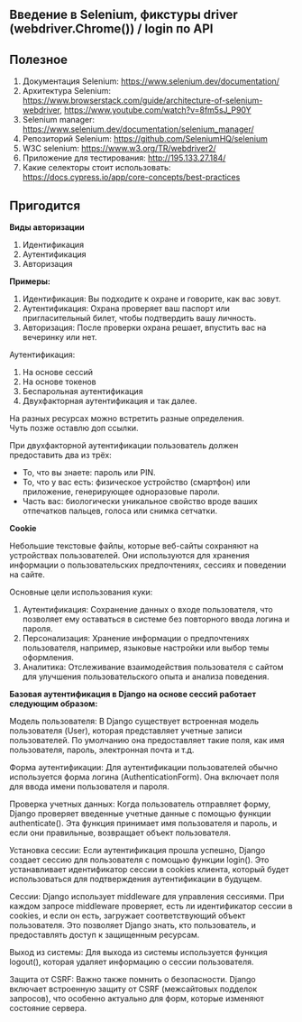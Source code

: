 ## Введение в Selenium, фикстуры driver (webdriver.Chrome()) / login по API

## Полезное 

1. Документация Selenium: <https://www.selenium.dev/documentation/> 
2. Архитектура Selenium: <https://www.browserstack.com/guide/architecture-of-selenium-webdriver>, <https://www.youtube.com/watch?v=8fm5sJ_P90Y>
3. Selenium manager: <https://www.selenium.dev/documentation/selenium_manager/>
4. Репозиторий Selenium: <https://github.com/SeleniumHQ/selenium>
5. W3C selenium: <https://www.w3.org/TR/webdriver2/>
6. Приложение для тестирования: <http://195.133.27.184/>
7. Какие селекторы стоит использовать: <https://docs.cypress.io/app/core-concepts/best-practices>


## Пригодится


**Виды авторизации**

1. Идентификация 
2. Аутентификация 
3. Авторизация 


**Примеры:**

1. Идентификация: Вы подходите к охране и говорите, как вас зовут.
2. Аутентификация: Охрана проверяет ваш паспорт или пригласительный билет, чтобы подтвердить вашу личность.
3. Авторизация: После проверки охрана решает, впустить вас на вечеринку или нет.


Аутентификация: 
1. На основе сессий 
2. На основе токенов 
3. Беспарольная аутентификация
4. Двухфакторная аутентификация
и так далее. 

На разных ресурсах можно встретить разные определения.  
Чуть позже оставлю доп ссылки.  

При двухфакторной аутентификации пользователь должен предоставить два из трёх:

* То, что вы знаете: пароль или PIN.
* То, что у вас есть: физическое устройство (смартфон) или приложение, генерирующее одноразовые пароли.
* Часть вас: биологически уникальное свойство вроде ваших отпечатков пальцев, голоса или снимка сетчатки.

**Cookie**

Небольшие текстовые файлы, которые веб-сайты сохраняют на устройствах пользователей. Они используются для хранения информации о пользовательских предпочтениях, сессиях и поведении на сайте.

Основные цели использования куки:

1. Аутентификация: Сохранение данных о входе пользователя, что позволяет ему оставаться в системе без повторного ввода логина и пароля.
2. Персонализация: Хранение информации о предпочтениях пользователя, например, языковые настройки или выбор темы оформления.
3. Аналитика: Отслеживание взаимодействия пользователя с сайтом для улучшения пользовательского опыта и анализа поведения.


**Базовая аутентификация в Django на основе сессий работает следующим образом:**

Модель пользователя: В Django существует встроенная модель пользователя (User), которая представляет учетные записи пользователей. По умолчанию она предоставляет такие поля, как имя пользователя, пароль, электронная почта и т.д.

Форма аутентификации: Для аутентификации пользователей обычно используется форма логина (AuthenticationForm). Она включает поля для ввода имени пользователя и пароля.

Проверка учетных данных: Когда пользователь отправляет форму, Django проверяет введенные учетные данные с помощью функции authenticate(). Эта функция принимает имя пользователя и пароль, и если они правильные, возвращает объект пользователя.

Установка сессии: Если аутентификация прошла успешно, Django создает сессию для пользователя с помощью функции login(). Это устанавливает идентификатор сессии в cookies клиента, который будет использоваться для подтверждения аутентификации в будущем.

Сессии: Django использует middleware для управления сессиями. При каждом запросе middleware проверяет, есть ли идентификатор сессии в cookies, и если он есть, загружает соответствующий объект пользователя. Это позволяет Django знать, кто пользователь, и предоставлять доступ к защищенным ресурсам.

Выход из системы: Для выхода из системы используется функция logout(), которая удаляет информацию о сессии пользователя.

Защита от CSRF: Важно также помнить о безопасности. Django включает встроенную защиту от CSRF (межсайтовых подделок запросов), что особенно актуально для форм, которые изменяют состояние сервера.


